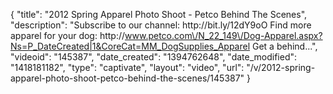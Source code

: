 {
    "title": "2012 Spring Apparel Photo Shoot - Petco Behind The Scenes",
    "description": "Subscribe to our channel: http:\/\/bit.ly\/12dY9oO Find more apparel for your dog: http:\/\/www.petco.com\/N_22_149\/Dog-Apparel.aspx?Ns=P_DateCreated|1&CoreCat=MM_DogSupplies_Apparel Get a behind...",
    "videoid": "145387",
    "date_created": "1394762648",
    "date_modified": "1418181182",
    "type": "captivate",
    "layout": "video",
    "url": "\/v\/2012-spring-apparel-photo-shoot-petco-behind-the-scenes\/145387"
}